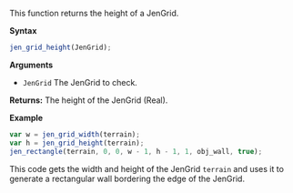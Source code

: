 This function returns the height of a JenGrid.

**Syntax**
```js
jen_grid_height(JenGrid);
```

**Arguments**
- ``JenGrid`` The JenGrid to check.

**Returns:** The height of the JenGrid (Real).

**Example**
```js
var w = jen_grid_width(terrain);
var h = jen_grid_height(terrain);
jen_rectangle(terrain, 0, 0, w - 1, h - 1, 1, obj_wall, true);
```

This code gets the width and height of the JenGrid ``terrain`` and uses it to generate a rectangular wall bordering the edge of the JenGrid.